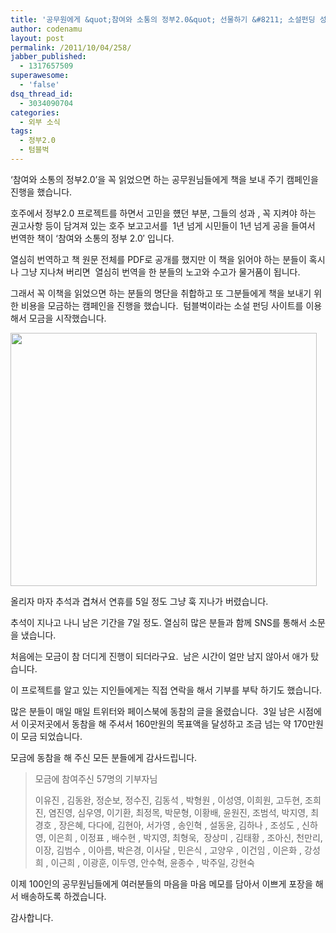 ```yaml
---
title: '공무원에게 &quot;참여와 소통의 정부2.0&quot; 선물하기 &#8211; 소설펀딩 성공'
author: codenamu
layout: post
permalink: /2011/10/04/258/
jabber_published:
  - 1317657509
superawesome:
  - 'false'
dsq_thread_id:
  - 3034090704
categories:
  - 외부 소식
tags:
  - 정부2.0
  - 텀블벅
---
```

&#8216;참여와 소통의 정부2.0&#8217;을 꼭 읽었으면 하는 공무원님들에게 책을 보내 주기 캠페인을 진행을 했습니다.

호주에서 정부2.0 프로젝트를 하면서 고민을 헀던 부분, 그들의 성과 , 꼭 지켜야 하는 권고사항 등이 담겨져 있는 호주 보고고서를  1년 넘게 시민들이 1년 넘게 공을 들여서 번역한 책이 &#8216;참여와 소통의 정부 2.0&#8242; 입니다.

열심히 번역하고 책 원문 전체를 PDF로 공개를 했지만 이 책을 읽어야 하는 분들이 혹시나 그냥 지나쳐 버리면  열심히 번역을 한 분들의 노고와 수고가 물거품이 됩니다.

그래서 꼭 이책을 읽었으면 하는 분들의 명단을 취합하고 또 그분들에게 책을 보내기 위한 비용을 모금하는 캠페인을 진행을 했습니다.  텀블벅이라는 소설 펀딩 사이트를 이용해서 모금을 시작했습니다.

[<img class="aligncenter size-full wp-image-259" title="공무원에게 책 선물하기 소셜펀딩 " src="http://codenamu.org/wp-content/uploads/2011/10/ec8aa4ed81aceba6b0ec83b7-2011-10-04-ec98a4eca084-12-48-21.png" alt="" width="490" height="405" />][1]

올리자 마자 추석과 겹쳐서 연휴를 5일 정도 그냥 훅 지나가 버렸습니다.

추석이 지나고 나니 남은 기간을 7일 정도. 열심히 많은 분들과 함께 SNS를 통해서 소문을 냈습니다.

처음에는 모금이 참 더디게 진행이 되더라구요.  남은 시간이 얼만 남지 않아서 애가 탔습니다.

이 프로젝트를 알고 있는 지인들에게는 직접 연락을 해서 기부를 부탁 하기도 했습니다.

많은 분들이 매일 매일 트위터와 페이스북에 동참의 글을 올렸습니다.  3일 남은 시점에서 이곳저곳에서 동참을 해 주셔서 160만원의 목표액을 달성하고 조금 넘는 약 170만원이 모금 되었습니다.

모금에 동참을 해 주신 모든 분들에게 감사드립니다.

> 모금에 참여주신 57명의 기부자님
> 
> 이유진 , 김동완, 정순보, 정수진, 김동석 , 박형원 , 이성영, 이희원, 고두현, 조희진, 염진영, 심우영, 이기환, 최정목, 박문형, 이황배, 윤원진, 조범석, 박지영, 최경호 , 장은혜, 다다에, 김현아, 서가영 , 송인혁 , 설동윤, 김하나 , 조성도 , 신하영, 이은희 , 이정표 , 배수현 , 박지영, 최형욱,  장상미 , 김태황 , 조아신, 천만리, 이장, 김범수 , 이아름, 박은경, 이사달 , 민은식 , 고양우 , 이건임 , 이은화 , 강성희 , 이근희 , 이광훈, 이두영, 안수혁, 윤종수 , 박주일, 강현숙

이제 100인의 공무원님들에게 여러분들의 마음을 마음 메모를 담아서 이쁘게 포장을 해서 배송하도록 하겠습니다.

감사합니다.

 [1]: http://codenamu.org/wp-content/uploads/2011/10/ec8aa4ed81aceba6b0ec83b7-2011-10-04-ec98a4eca084-12-48-21.png